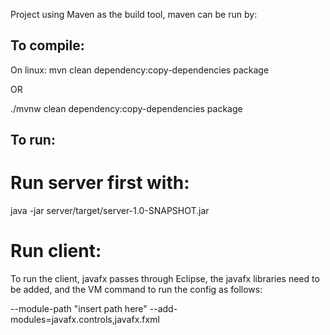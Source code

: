 Project using Maven as the build tool, maven can be run by:

## To compile:

On linux:
mvn clean dependency:copy-dependencies package

OR

./mvnw clean dependency:copy-dependencies package


## To run:
# Run server first with:
java -jar server/target/server-1.0-SNAPSHOT.jar

# Run client:
To run the client, javafx passes through Eclipse, the javafx libraries need to be added, and the VM command to run the config as follows:

--module-path "insert path here" --add-modules=javafx.controls,javafx.fxml
